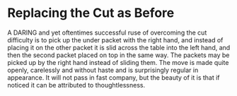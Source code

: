 # Replacing the Cut as Before

A DARING and yet oftentimes successful ruse of overcoming the cut difficulty is to pick up the under packet with the right hand, and instead of placing it on the other packet it is slid across the table into the left hand, and then the second packet placed on top in the same way. The packets may be picked up by the right hand instead of sliding them. The move is made quite openly, carelessly and without haste and is surprisingly regular in appearance. It will not pass in fast company, but the beauty of it is that if noticed it can be attributed to thoughtlessness.
